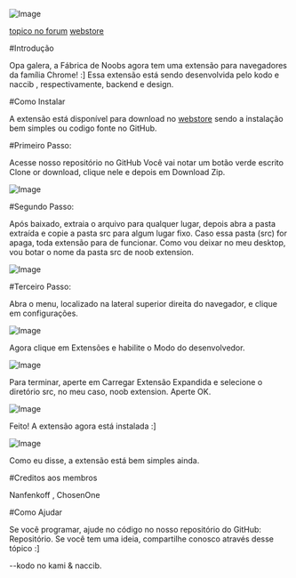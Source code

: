 ![Image](http://i63.tinypic.com/2z7ob3t.jpg)

[topico no forum](http://fabricadenoobs.boards.net/thread/1914/instalando-extens-da-brica-noobs)
[webstore](https://chrome.google.com/webstore/detail/f%C3%A1brica-de-noobs/cpdkamcakmhdadiebpoaedeioohjifdi)

#Introdução

Opa galera, a Fábrica de Noobs agora tem uma extensão para navegadores da família Chrome! :] 
Essa extensão está sendo desenvolvida pelo kodo e naccib , respectivamente, backend e design.

#Como Instalar

A extensão está disponível para download no [webstore](https://chrome.google.com/webstore/detail/f%C3%A1brica-de-noobs/cpdkamcakmhdadiebpoaedeioohjifdi) sendo a instalação bem simples ou codigo fonte no GitHub.

#Primeiro Passo:

Acesse nosso repositório no GitHub
Você vai notar um botão verde escrito Clone or download, clique nele e depois em Download Zip.

![Image](http://i63.tinypic.com/hs98o0.jpg)

#Segundo Passo:

Após baixado, extraia o arquivo para qualquer lugar, depois abra a pasta extraída e copie a pasta src para algum lugar fixo.
Caso essa pasta (src) for apaga, toda extensão para de funcionar. Como vou deixar no meu desktop, vou botar o nome da pasta src de noob extension.

![Image](http://i64.tinypic.com/2l9jlop.jpg)

#Terceiro Passo:

Abra o menu, localizado na lateral superior direita do navegador, e clique em configurações.

![Image](http://i63.tinypic.com/34gvg2a.jpg)

Agora clique em Extensões e habilite o Modo do desenvolvedor.

![Image](http://i67.tinypic.com/2dqr3au.jpg)

Para terminar, aperte em Carregar Extensão Expandida e selecione o diretório src, no meu caso, noob extension.
Aperte OK.

![Image](http://i67.tinypic.com/jky5ww.jpg)

Feito! A extensão agora está instalada :]

![Image](http://i63.tinypic.com/213pw7o.jpg)

Como eu disse, a extensão está bem simples ainda.

#Creditos aos membros

Nanfenkoff , ChosenOne

#Como Ajudar

Se você programar, ajude no código no nosso repositório do GitHub: Repositório.
Se você tem uma ideia, compartilhe conosco através desse tópico :]

--kodo no kami & naccib.

